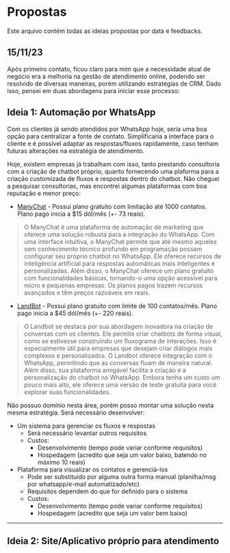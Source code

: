# Propostas

Este arquivo contém todas as ideias propostas por data e feedbacks.


## 15/11/23

Após primeiro contato, ficou claro para mim que a necessidade atual de negócio era a melhoria na gestão de atendimento online, podendo ser resolvido de diversas maneiras, porém utilizando estratégias de CRM.
Dado isso, pensei em duas abordagens para iniciar esse processo:

## Ideia 1: Automação por WhatsApp
Com os clientes já sendo atendidos por WhatsApp hoje, seria uma boa opção para centralizar a fonte de contato.
Simplificaria a interface para o cliente e é possível adaptar as respostas/fluxos rapidamente, caso tenham futuras alterações na estratégia de atendimento.


Hoje, existem empresas já trabalham com isso, tanto prestando consultoria com a criação de chatbot próprio, quanto fornecendo uma plaforma para a criação customizada de fluxos e respostas dentro do chatbot.
Não cheguei a pesquisar consultorias, mas encontrei algumas plataformas com boa reputação e menor preço:

- [ManyChat](https://manychat.com/pricing) - Possui plano gratuito com limitação até 1000 contatos. Plano pago inicia a $15 dól/mês (+- 73 reais).
> O ManyChat é uma plataforma de automação de marketing que oferece uma solução robusta para a integração do WhatsApp. Com uma interface intuitiva, o ManyChat permite que até mesmo aqueles sem conhecimento técnico profundo em programação possam configurar seu próprio chatbot no WhatsApp. Ele oferece recursos de inteligência artificial para respostas automáticas mais inteligentes e personalizadas. Além disso, o ManyChat oferece um plano gratuito com funcionalidades básicas, tornando-o uma opção acessível para micro e pequenas empresas. Os planos pagos trazem recursos avançados e têm preços razoáveis em reais.

- [LandBot](https://landbot.io/pricing) - Possui plano gratuito com limite de 100 contatos/mês. Plano pago inicia a $45 dól/mês (+- 220 reais).
> O Landbot se destaca por sua abordagem inovadora na criação de conversas com os clientes. Ele permite criar chatbots de forma visual, como se estivesse construindo um fluxograma de interações. Isso é especialmente útil para empresas que desejam criar diálogos mais complexos e personalizados. O Landbot oferece integração com o WhatsApp, permitindo que as conversas fluam de maneira natural. Além disso, sua plataforma amigável facilita a criação e a personalização do chatbot no WhatsApp. Embora tenha um custo um pouco mais alto, ele oferece uma versão de teste gratuita para você explorar suas funcionalidades.

Não possuo domínio nesta área, porém posso montar uma solução nesta mesma estratégia.
Será necessário desenvolver:
- Um sistema para gerenciar os fluxos e respostas
  - Será necessário levantar outros requisitos
  - Custos:
    - Desenvolvimento (tempo pode variar conforme requisitos)
    - Hospedagem (acredito que seja um valor baixo, batendo no máximo 10 reais)
- Plataforma para visualizar os contatos e gerenciá-los
  - Pode ser substituído por alguma outra forma manual (planilha/msg por whatsapp/e-mail automatizado/etc)
  - Requisitos dependem do que for definido para o sistema
  - Custos:
    - Desenvolvimento (tempo pode variar conforme requisitos)
    - Hospedagem (acredito que seja um valor bem baixo)

---
## Ideia 2: Site/Aplicativo próprio para atendimento
